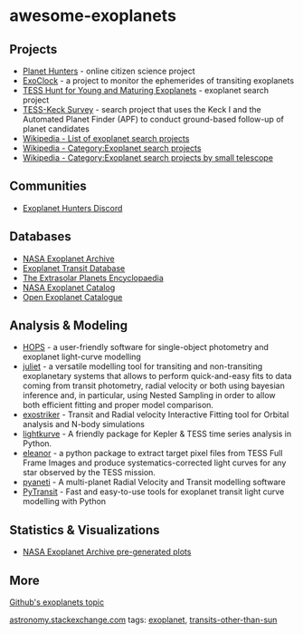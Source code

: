 # awesome-exoplanets

## Projects

- [Planet Hunters](https://blog.planethunters.org/) - online citizen science project
- [ExoClock](https://www.exoclock.space/) - a project to monitor the ephemerides of transiting exoplanets
- [TESS Hunt for Young and Maturing Exoplanets](https://en.wikipedia.org/wiki/TESS_Hunt_for_Young_and_Maturing_Exoplanets) - exoplanet search project
- [TESS-Keck Survey](https://en.wikipedia.org/wiki/The_TESS-Keck_Survey) - search project that uses the Keck I and the Automated Planet Finder (APF) to conduct ground-based follow-up of planet candidates
- [Wikipedia - List of exoplanet search projects](https://en.wikipedia.org/wiki/List_of_exoplanet_search_projects)
- [Wikipedia - Category:Exoplanet search projects](https://en.wikipedia.org/wiki/Category:Exoplanet_search_projects)
- [Wikipedia - Category:Exoplanet search projects by small telescope](https://en.wikipedia.org/wiki/Category:Exoplanet_search_projects_by_small_telescope)

## Communities

- [Exoplanet Hunters Discord](https://discord.gg/5KgMQb8w9g)

## Databases

- [NASA Exoplanet Archive](https://exoplanetarchive.ipac.caltech.edu/)
- [Exoplanet Transit Database](http://var2.astro.cz/ETD/index.php)
- [The Extrasolar Planets Encyclopaedia](http://exoplanet.eu/)
- [NASA Exoplanet Catalog](https://exoplanets.nasa.gov/discovery/exoplanet-catalog/)
- [Open Exoplanet Catalogue](http://www.openexoplanetcatalogue.com/)

## Analysis & Modeling
- [HOPS](https://github.com/ExoWorldsSpies/hops) - a user-friendly software for single-object photometry and exoplanet light-curve modelling
- [juliet](https://juliet.readthedocs.io/en/latest/) - a versatile modelling tool for transiting and non-transiting exoplanetary systems that allows to perform quick-and-easy fits to data coming from transit photometry, radial velocity or both using bayesian inference and, in particular, using Nested Sampling in order to allow both efficient fitting and proper model comparison.
- [exostriker](https://github.com/3fon3fonov/exostriker) - Transit and Radial velocity Interactive Fitting tool for Orbital analysis and N-body simulations
- [lightkurve](https://github.com/lightkurve/lightkurve) - A friendly package for Kepler & TESS time series analysis in Python.
- [eleanor](https://github.com/afeinstein20/eleanor) - a python package to extract target pixel files from TESS Full Frame Images and produce systematics-corrected light curves for any star observed by the TESS mission.
- [pyaneti](https://github.com/oscaribv/pyaneti) - A multi-planet Radial Velocity and Transit modelling software
- [PyTransit](https://github.com/hpparvi/PyTransit) - Fast and easy-to-use tools for exoplanet transit light curve modelling with Python

## Statistics & Visualizations

- [NASA Exoplanet Archive pre-generated plots](https://exoplanetarchive.ipac.caltech.edu/exoplanetplots/)

## More

[Github's exoplanets topic](https://github.com/topics/exoplanets)

[astronomy.stackexchange.com](https://astronomy.stackexchange.com/) tags: [exoplanet](https://astronomy.stackexchange.com/questions/tagged/exoplanet), [transits-other-than-sun](https://astronomy.stackexchange.com/questions/tagged/transits-other-than-sun)
